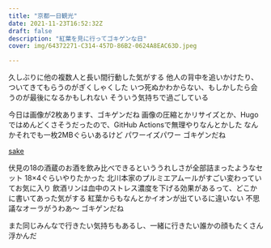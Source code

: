 ```yaml
---
title: "京都一日観光"
date: 2021-11-23T16:52:32Z
draft: false
description: "紅葉を見に行ってゴキゲンな日"
cover: img/64372271-C314-457D-86B2-0624A8EAC63D.jpeg

---
```


久しぶりに他の複数人と長い間行動した気がする
他人の背中を追いかけたり、ついてきてもらうのがぎくしゃくした
いつ死ぬかわからない、もしかしたら会うのが最後になるかもしれない
そういう気持ちで過ごしている

今日は画像が2枚あります、ゴキゲンだね
画像の圧縮とかリサイズとか、Hugoではめんどくさそうだったので、GitHub Actionsで無理やりなんとかした
なんかそれでも一枚2MBぐらいあるけど
パワーイズパワー
ゴキゲンだね

[sake](/img/800E2041-49C0-44E2-A6C2-9F40A6B0EF35.jpeg)

伏見の18の酒蔵のお酒を飲み比べできるといううれしさが全部詰まったようなセット
18×4ぐらいやりたかった
北川本家のプルミエアムールがすごい変わっていてお気に入り
飲酒リンは血中のストレス濃度を下げる効果があるって、どこかに書いてあった気がする
紅葉からもなんとかイオンが出ているに違いない
不思議なオーラがうわあ〜
ゴキゲンだね

また同じみんなで行きたい気持ちもあるし、一緒に行きたい誰かの顔もたくさん浮かんだ
